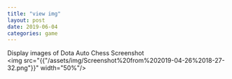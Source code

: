 ```yaml
---
title: "view img"
layout: post
date: 2019-06-04
categories: game
---
```



Display images of Dota Auto Chess Screenshot
<br >
<img src="{{"/assets/img/Screenshot%20from%202019-04-26%2018-27-32.png"}}" width="50%"/>
